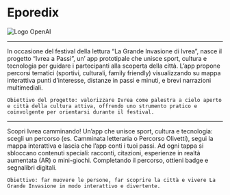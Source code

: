 # Eporedix

![Logo OpenAI](https://www.lagrandeinvasione.it/wp-content/uploads/2020/12/Logo-GI_Retina-800x293.png)


---

In occasione del festival della lettura “La Grande Invasione di Ivrea”, nasce il progetto “Ivrea a Passi”, un’ app prototipale che unisce sport, cultura e tecnologia per guidare i partecipanti alla scoperta della città.
L’app propone percorsi tematici (sportivi, culturali, family friendly) visualizzando su mappa interattiva punti d’interesse, distanze in passi e minuti, e brevi narrazioni multimediali.

    Obiettivo del progetto: valorizzare Ivrea come palestra a cielo aperto e città della cultura attiva, offrendo uno strumento pratico e coinvolgente per orientarsi durante il festival.


---

Scopri Ivrea camminando!
 Un’app che unisce sport, cultura e tecnologia: scegli un percorso (es. Camminata letteraria o Percorso Olivetti), segui la mappa interattiva e lascia che l’app conti i tuoi passi.
Ad ogni tappa si sbloccano contenuti speciali: racconti, citazioni, esperienze in realtà aumentata (AR) o mini-giochi.
Completando il percorso, ottieni badge e segnalibri digitali.

    Obiettivo: far muovere le persone, far scoprire la città e vivere La Grande Invasione in modo interattivo e divertente.